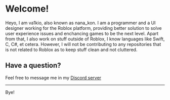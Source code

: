 # Welcome!

Heyo, I am va1kio, also known as nana_kon. I am a programmer and a UI designer working for the Roblox platform, providing better solution to solve user experience issues and enchancing games to be the next level. Apart from that, I also work on stuff outside of Roblox, I know languages like Swift, C, C#, et cetera. However, I will not be contributing to any repositories that is not related to Roblox as to keep stuff clean and not cluttered.

## Have a question?

Feel free to message me in my [Discord server](https://discord.gg/fk4Fa6M)

___

Bye!
